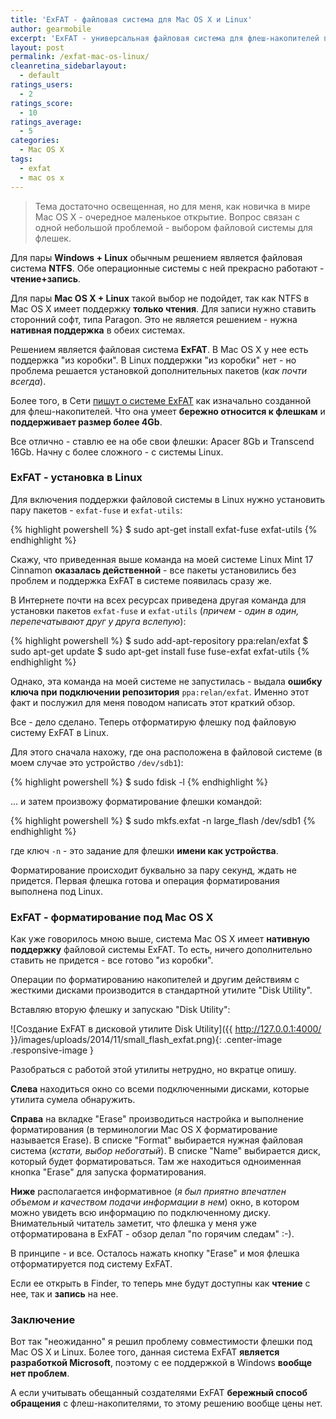 ```yaml
---
title: 'ExFAT - файловая система для Mac OS X и Linux'
author: gearmobile
excerpt: 'ExFAT - универсальная файловая система для флеш-накопителей под Mac OS X. Идеальное решение для одновременной совместимости флеш-накопителя под Mac OS X, Linux и Windows. Эта система имеет нативную поддержку с Windows и Mac OS X. Поддержка в Linux решается одной строкой в консоли. Система поддерживает диски размером больше 4Gb и создана специально для флеш-накопителей. Умеет бережно "обращаться" с флешками.'
layout: post
permalink: /exfat-mac-os-linux/
cleanretina_sidebarlayout:
  - default
ratings_users:
  - 2
ratings_score:
  - 10
ratings_average:
  - 5
categories:
  - Mac OS X
tags:
  - exfat
  - mac os x
---
```

> Тема достаточно освещенная, но для меня, как новичка в мире Mac OS X - очередное маленькое открытие. Вопрос связан с одной небольшой проблемой - выбором файловой системы для флешек.

Для пары **Windows + Linux** обычным решением является файловая система **NTFS**. Обе операционные системы с ней прекрасно работают - **чтение+запись**.

Для пары **Mac OS X + Linux** такой выбор не подойдет, так как NTFS в Mac OS X имеет поддержку **только чтения**. Для записи нужно ставить сторонний софт, типа Paragon. Это не является решением - нужна **нативная поддержка** в обеих системах.

Решением является файловая система **ExFAT**. В Mac OS X у нее есть поддержка "из коробки". В Linux поддержки "из коробки" нет - но проблема решается установкой дополнительных пакетов (*как почти всегда*).

Более того, в Сети [пишут о системе ExFAT][1] как изначально созданной для флеш-накопителей. Что она умеет **бережно относится к флешкам** и **поддерживает размер более 4Gb**.

Все отлично - ставлю ее на обе свои флешки: Apacer 8Gb и Transcend 16Gb. Начну с более сложного - с системы Linux.

### ExFAT - установка в Linux

Для включения поддержки файловой системы в Linux нужно установить пару пакетов - `exfat-fuse` и `exfat-utils`:

{% highlight powershell %}
$ sudo apt-get install exfat-fuse exfat-utils
{% endhighlight %}

Скажу, что приведенная выше команда на моей системе Linux Mint 17 Cinnamon **оказалась действенной** - все пакеты установились без проблем и поддержка ExFAT в системе появилась сразу же.

В Интернете почти на всех ресурсах приведена другая команда для установки пакетов `exfat-fuse` и `exfat-utils` (*причем - один в один, перепечатывают друг у друга вслепую*):

{% highlight powershell %}
$ sudo add-apt-repository ppa:relan/exfat
$ sudo apt-get update
$ sudo apt-get install fuse fuse-exfat exfat-utils
{% endhighlight %}

Однако, эта команда на моей системе не запустилась - выдала **ошибку ключа при подключении репозитория** `ppa:relan/exfat`. Именно этот факт и послужил для меня поводом написать этот краткий обзор.

Все - дело сделано. Теперь отформатирую флешку под файловую систему ExFAT в Linux.

Для этого сначала нахожу, где она расположена в файловой системе (в моем случае это устройство `/dev/sdb1`):

{% highlight powershell %}
$ sudo fdisk -l
{% endhighlight %}

... и затем произвожу форматирование флешки командой:

{% highlight powershell %}
$ sudo mkfs.exfat -n large_flash /dev/sdb1
{% endhighlight %}

где ключ `-n` - это задание для флешки **имени как устройства**.

Форматирование происходит буквально за пару секунд, ждать не придется. Первая флешка готова и операция форматирования выполнена под Linux.

### ExFAT - форматирование под Mac OS X

Как уже говорилось мною выше, система Mac OS X имеет **нативную поддержку** файловой системы ExFAT. То есть, ничего дополнительно ставить не придется - все готово "из коробки".

Операции по форматированию накопителей и другим действиям с жесткими дисками производится в стандартной утилите "Disk Utility".

Вставляю вторую флешку и запускаю "Disk Utility":

![Создание ExFAT в дисковой утилите Disk Utility]({{ http://127.0.0.1:4000/ }}/images/uploads/2014/11/small_flash_exfat.png){: .center-image .responsive-image }

Разобраться с работой этой утилиты нетрудно, но вкратце опишу.

**Слева** находиться окно со всеми подключенными дисками, которые утилита сумела обнаружить.

**Справа** на вкладке "Erase" производиться настройка и выполнение форматирования (в терминологии Mac OS X форматирование называется Erase). В списке "Format" выбирается нужная файловая система (*кстати, выбор небогатый*). В списке "Name" выбирается диск, который будет форматироваться. Там же находиться одноименная кнопка "Erase" для запуска форматирования.

**Ниже** располагается информативное (*я был приятно впечатлен объемом и качеством подачи информации в нем*) окно, в котором можно увидеть всю информацию по подключенному диску. Внимательный читатель заметит, что флешка у меня уже отформатирована в ExFAT - обзор делал "по горячим следам" :-).

В принципе - и все. Осталось нажать кнопку "Erase" и моя флешка отформатируется под систему ExFAT.

Если ее открыть в Finder, то теперь мне будут доступны как **чтение** с нее, так и **запись** на нее.

### Заключение

Вот так "неожиданно" я решил проблему совместимости флешки под Mac OS X и Linux. Более того, данная система ExFAT **является разработкой Microsoft**, поэтому с ее поддержкой в Windows **вообще нет проблем**.

А если учитывать обещанный создателями ExFAT **бережный способ обращения** с флеш-накопителями, то этому решению вообще цены нет.

 [1]: http://en.wikipedia.org/wiki/ExFAT
 [2]: http://localhost:7788/third/wp-content/uploads/2014/11/small_flash_exfat.png
